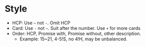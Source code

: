 # Style

* HCP: Use `~` not `-`. Omit HCP
* Card: Use `-` not `~`. Suit after the number. Use `+` for more cards
* Order: HCP, Promise with, Promise without, other description.
  * Example: 15~21, 4-5!S, no 4!H, may be unbalanced.
